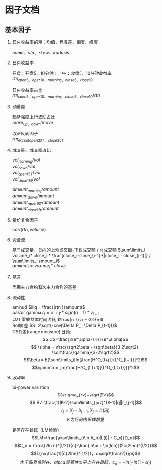# 因子文档
## 基本因子

1. 日内收益率的矩：均值、标准差、偏度、峰度

    $mean、std、skew、kurtosis$

2. 日内收益率

    日盘：开盘5、10分钟；上午；收盘5、10分钟收益率\
    $rtn_{open5、open10、morning、close5、close10}$

    日内收益率占比\
    $rtn_{open5、open10、morning、close5、close10} / rtn$

3. 动量类

    趋势强度上行波动占比\
    $move_{up、down} / move$

    改进反转因子\
    $rtn_{except open 30T、close 30T}$


4. 成交量、成交额占比
   
    $vol_{morning} / vol$\
    $vol_{down} / vol$\
    $vol_{open15T} / vol$\
    $vol_{close15t} / vol$

    $amount_{morning} / amount$\
    $amount_{down} / amount$\
    $amount_{open15T} / amount$\
    $amount_{close15t} / amount$

5. 量价复合因子

    $corr(rtn, volume)$

6. 资金流

    基于成交量，日内的上涨成交额-下跌成交额 / 总成交额
    $\sum\limits_i volume_i* close_i * \frac{close_i-close_{i-1}}{|close_i - close_{i-1}|} / \sum\limits_i amount_i$\
    $amount_i = volume_i * close_i$

7. 基差

    当期主力合约和次主力合约的基差


8. 流动性

    amihud $illq = \frac{|rtn|}{amount}$\
    pastor gamma $r_i = \alpha + \gamma*sign(r{i-1})* v_{i-1}$\
    LOT 零收益率时间占比 $\frac{n_{rtn = 0}}{n}$\
    Roll价差 $S=2\sqrt{-cov(\Delta P_t, \Delta P_{t-1})}$\
    CS价差(range measure) 日频:
    $$ CS=\frac{2(e^\alpha-1)}{1+e^\alpha}$$
    $$ \alpha = \frac{\sqrt2\beta - \sqrt\beta}{3-2\sqrt2}-\sqrt\frac{\gamma}{3-2\sqrt2}$$
    $$\beta = E(\sum\limits_i[ln(\frac{H^O_{t+j}}{L^O_{t+j}}]^2)$$
    $$\gamma = [ln(\frac{H^O_{t,t+1}}{L^O_{t,t+1}})]^2$$

9. 波动率

    bi-power variation
    $$\sigma_{bv}=\sqrt{BV}$$
    $$ BV=\frac{1}{K-2}\sum\limits_{j=2}^{K-1}|rj||r_{j-1}|$$
    $$r_j = X_j - X_{j-1} ,X_j = ln(Sj)$$
    $$K为区间内采样数量$$

    是否存在跳跃（LM检验）
    $$LM=\frac{\max\limits_{i\in A_n}|L(i)| - C_n}{D_n}$$
    $$C_n = \frac{(2ln n)^{1/2}}{c}-\frac{ln\pi + \ln(lnn)}{2c(2lnn)^{1/2}}$$
    $$D_n=\frac{1}{c{2lnn}^{1/2}}，c=\sqrt\frac{2}{\pi}$$
    $$大于临界值则在、alpha显著性水平上存在跳跃，c_\alpha=-ln(-ln(1-\alpha))$$
    









